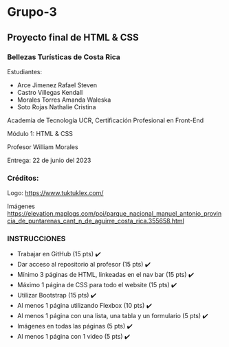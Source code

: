 # Grupo-3
## Proyecto final de HTML & CSS
### Bellezas Turísticas de Costa Rica

Estudiantes:
* Arce Jimenez Rafael Steven
* Castro Villegas Kendall
* Morales Torres Amanda Waleska
* Soto Rojas Nathalie Cristina

Academia de Tecnología UCR, Certificación Profesional en Front-End

Módulo 1: HTML & CSS

Profesor William Morales

Entrega: 22 de junio del 2023

### Créditos:
Logo:
https://www.tuktuklex.com/

Imágenes
https://elevation.maplogs.com/poi/parque_nacional_manuel_antonio_provincia_de_puntarenas_cant_n_de_aguirre_costa_rica.355658.html

### INSTRUCCIONES
- Trabajar en GitHub (15 pts) ✔️
- Dar acceso al repositorio al profesor (15 pts) ✔️
- Mínimo 3 páginas de HTML, linkeadas en el nav bar (15 pts) ✔️
- Máximo 1 página de CSS para todo el website (15 pts) ✔️
- Utilizar Bootstrap (15 pts) ✔️
- Al menos 1 página utilizando Flexbox (10 pts) ✔️
- Al menos 1 página con una lista, una tabla y un formulario (5 pts) ✔️
- Imágenes en todas las páginas (5 pts) ✔️
- Al menos 1 página con 1 video (5 pts) ✔️